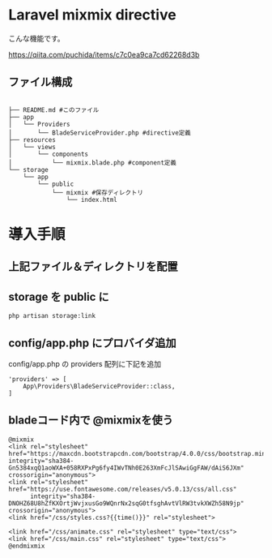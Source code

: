 
# Laravel mixmix directive

こんな機能です。

https://qiita.com/puchida/items/c7c0ea9ca7cd62268d3b

## ファイル構成

```

├── README.md #このファイル
├── app
│   └── Providers
│       └── BladeServiceProvider.php #directive定義
├── resources
│   └── views
│       └── components
│           └── mixmix.blade.php #component定義
└── storage
    └── app
        └── public
            └── mixmix #保存ディレクトリ
                └── index.html
```

# 導入手順

## 上記ファイル＆ディレクトリを配置

## storage を public に

```
php artisan storage:link
```

## config/app.php にプロバイダ追加

config/app.php の providers 配列に下記を追加

    'providers' => [ 
        App\Providers\BladeServiceProvider::class,
    ]


## bladeコード内で @mixmixを使う


```
@mixmix
<link rel="stylesheet" href="https://maxcdn.bootstrapcdn.com/bootstrap/4.0.0/css/bootstrap.min.css" integrity="sha384-Gn5384xqQ1aoWXA+058RXPxPg6fy4IWvTNh0E263XmFcJlSAwiGgFAW/dAiS6JXm" crossorigin="anonymous">
<link rel="stylesheet" href="https://use.fontawesome.com/releases/v5.0.13/css/all.css"
      integrity="sha384-DNOHZ68U8hZfKXOrtjWvjxusGo9WQnrNx2sqG0tfsghAvtVlRW3tvkXWZh58N9jp" crossorigin="anonymous">
<link href="/css/styles.css?{{time()}}" rel="stylesheet">

<link href="/css/animate.css" rel="stylesheet" type="text/css">
<link href="/css/main.css" rel="stylesheet" type="text/css">
@endmixmix
```